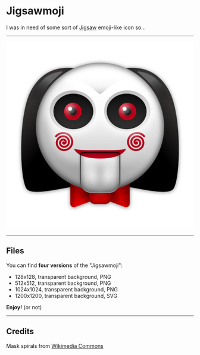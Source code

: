 # Jigsawmoji
I was in need of some sort of [Jigsaw](https://en.wikipedia.org/wiki/Jigsaw_(2017_film)) emoji-like icon so...
***
![Jigsawmoji](dist/jigsawmoji512.png)
***
## Files
You can find **four versions** of the "Jigsawmoji":

* 128x128, transparent background, PNG
* 512x512, transparent background, PNG
* 1024x1024, transparent background, PNG
* 1200x1200, transparent background, SVG

**Enjoy!** (or not)

***
## Credits
Mask spirals from [Wikimedia Commons](https://commons.wikimedia.org/wiki/File:Black_bold_spiral.svg)

